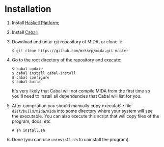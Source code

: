 # Installation

1. Install [Haskell Platform](https://www.haskell.org/platform/);
2. Install [Cabal](https://www.haskell.org/cabal/);
3. Download and untar git repository of MIDA, or clone it:

   ```
   $ git clone https://github.com/mrkkrp/mida.git master
   ```

4. Go to the root directory of the repository and execute:

   ```
   $ cabal update
   $ cabal install cabal-install
   $ cabal configure
   $ cabal build
   ```

   It's very likely that Cabal will not compile MIDA from the first time so
   you'll need to install all dependencies that Cabal will list for you.

5. After compilation you should manually copy executable file
   `dist/build/mida/mida` into some directory where your system will see the
   executable. You can also execute this script that will copy files of the
   program, docs, etc.

   ```
   # sh install.sh
   ```

6. Done (you can use `uninstall.sh` to uninstall the program).
